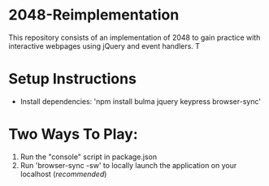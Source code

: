 # 2048-Reimplementation
This repository consists of an implementation of 2048 to gain practice with interactive webpages using jQuery and event handlers. T

# Setup Instructions
- Install dependencies: 'npm install bulma jquery keypress browser-sync'

# Two Ways To Play:
1) Run the "console" script in package.json
2) Run 'browser-sync -sw' to locally launch the application on your localhost (*recommended*)
